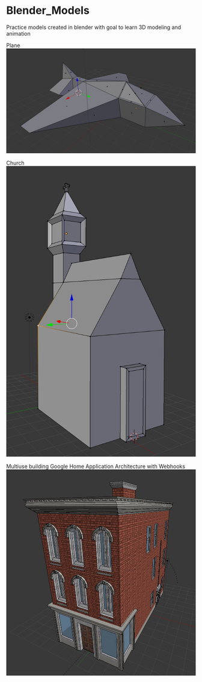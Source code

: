 # Blender_Models
Practice models created in blender with goal to learn 3D modeling and animation

Plane
![Alt text](Images/Plane.png?raw=true "Plane")

Church
![Alt text](Images/Church.png?raw=true "Chruch")

Multiuse building
Google Home Application Architecture with Webhooks
![Alt text](Images/Multiuse.PNG?raw=true "Multiuse Building")
